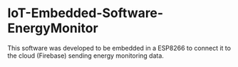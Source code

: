 # IoT-Embedded-Software-EnergyMonitor
This software was developed to be embedded in a ESP8266 to connect it to the cloud (Firebase) sending energy monitoring data.

